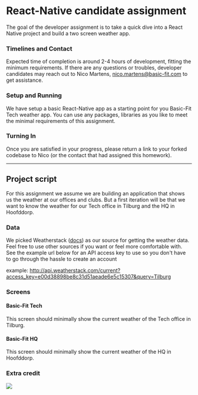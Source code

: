 # React-Native candidate assignment
The goal of the developer assignment is to take a quick dive into a React Native project and build a two screen weather app.

### Timelines and Contact
Expected time of completion is around 2-4 hours of development, fitting the minimum requirements. If there are any questions or troubles, developer candidates may reach out to Nico Martens, nico.martens@basic-fit.com to get assistance.

### Setup and Running
We have setup a basic React-Native app as a starting point for you Basic-Fit Tech weather app. You can use any packages, libraries as you like to meet the minimal requirements of this assignment.

### Turning In
Once you are satisfied in your progress, please return a link to your forked codebase to Nico (or the contact that had assigned this homework).

-------------------

## Project script
For this assignment we assume we are building an application that shows us the weather at our offices and clubs. But a first iteration will be that we want to know the weather for our Tech office in Tilburg and the HQ in Hoofddorp. 
### Data
We picked Weatherstack ([docs](https://weatherstack.com/documentation)) as our source for getting the weather data. Feel free to use other sources if you want or feel more comfortable with. See the example url below for an API access key to use so you don't have to go through the hassle to create an account 

example: http://api.weatherstack.com/current?access_key=e00d38898be8c31d51aeade6e5c15307&query=Tilburg

### Screens
#### Basic-Fit Tech
This screen should minimally show the current weather of the Tech office in Tilburg.
#### Basic-Fit HQ
This screen should minimally show the current weather of the HQ in Hoofddorp.

### Extra credit
![](https://i.imgflip.com/6uedyz.jpg)